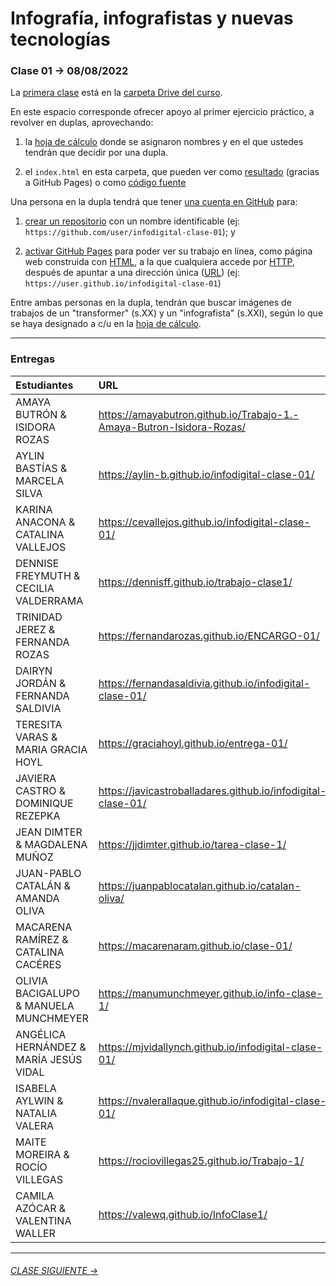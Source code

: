 # Infografía, infografistas y nuevas tecnologías

### Clase 01 → 08/08/2022

La [primera clase](https://docs.google.com/presentation/d/1OtQAFa_0O7-IZ0z_A5zW436tSTwXnjELVacj-UjrYgY/edit?usp=sharing) está en la [carpeta Drive del curso](https://drive.google.com/drive/folders/1TrKlW5fCH-crkBDy0LYgei0S6wCblQsI?usp=sharing).

En este espacio corresponde ofrecer apoyo al primer ejercicio práctico, a revolver en duplas, aprovechando: 

1. la [hoja de cálculo](https://docs.google.com/spreadsheets/d/1hxDagDta1M6MUl6zTjGDKRcsCIF9jhs7eP4VokoKzIU/edit?usp=sharing) donde se asignaron nombres y en el que ustedes tendrán que decidir por una dupla.

2. el `index.html` en esta carpeta, que pueden ver como [resultado](https://profesorfaco.github.io/dno075-2022-2/clase-01/) (gracias a GitHub Pages) o como [código fuente](https://github.com/profesorfaco/dno075-2022-2/blob/main/clase-01/index.html)

Una persona en la dupla tendrá que tener [una cuenta en GitHub](https://github.com/) para:

1. [crear un repositorio](https://docs.github.com/es/get-started/quickstart/create-a-repo) con un nombre identificable (ej: `https://github.com/user/infodigital-clase-01`); y

2. [activar GitHub Pages](https://docs.github.com/es/pages/getting-started-with-github-pages/configuring-a-publishing-source-for-your-github-pages-site) para poder ver su trabajo en línea, como página web construida con [HTML](https://developer.mozilla.org/es/docs/Learn/HTML/Introduction_to_HTML/Getting_started), a la que cualquiera accede por [HTTP](https://es.wikipedia.org/wiki/Protocolo_de_transferencia_de_hipertexto), después de apuntar a una dirección única ([URL](https://es.wikipedia.org/wiki/Localizador_de_recursos_uniforme)) (ej: `https://user.github.io/infodigital-clase-01`)

Entre ambas personas en la dupla, tendrán que buscar imágenes de trabajos de un "transformer" (s.XX) y un "infografista" (s.XXI), según lo que se haya designado a c/u en la [hoja de cálculo](https://docs.google.com/spreadsheets/d/1hxDagDta1M6MUl6zTjGDKRcsCIF9jhs7eP4VokoKzIU/edit?usp=sharing).

- - - - - - - 

### Entregas

| Estudiantes | URL         |
|:------------|:------------|
| AMAYA BUTRÓN & ISIDORA ROZAS | https://amayabutron.github.io/Trabajo-1.-Amaya-Butron-Isidora-Rozas/ |
| AYLIN BASTÍAS & MARCELA SILVA | https://aylin-b.github.io/infodigital-clase-01/ |
| KARINA ANACONA & CATALINA VALLEJOS | https://cevallejos.github.io/infodigital-clase-01/ |
| DENNISE FREYMUTH & CECILIA VALDERRAMA | https://dennisff.github.io/trabajo-clase1/ |
| TRINIDAD JEREZ & FERNANDA ROZAS | https://fernandarozas.github.io/ENCARGO-01/ |
| DAIRYN JORDÁN & FERNANDA SALDIVIA | https://fernandasaldivia.github.io/infodigital-clase-01/ |
| TERESITA VARAS & MARIA GRACIA HOYL | https://graciahoyl.github.io/entrega-01/ |
| JAVIERA CASTRO & DOMINIQUE REZEPKA | https://javicastroballadares.github.io/infodigital-clase-01/ |
| JEAN DIMTER & MAGDALENA MUÑOZ | https://jjdimter.github.io/tarea-clase-1/ |
| JUAN-PABLO CATALÁN & AMANDA OLIVA | https://juanpablocatalan.github.io/catalan-oliva/ |
| MACARENA RAMÍREZ & CATALINA CACÉRES | https://macarenaram.github.io/clase-01/ |
| OLIVIA BACIGALUPO & MANUELA MUNCHMEYER | https://manumunchmeyer.github.io/info-clase-1/ |
| ANGÉLICA HERNÁNDEZ & MARÍA JESÚS VIDAL | https://mjvidallynch.github.io/infodigital-clase-01/ |
| ISABELA AYLWIN & NATALIA VALERA | https://nvalerallaque.github.io/infodigital-clase-01/ |
| MAITE MOREIRA & ROCÍO VILLEGAS | https://rociovillegas25.github.io/Trabajo-1/ |
| CAMILA AZÓCAR & VALENTINA WALLER | https://valewq.github.io/InfoClase1/ |

- - - - - - - 

###### [CLASE SIGUIENTE →](https://github.com/profesorfaco/dno075-2022-2/tree/main/clase-03) 
